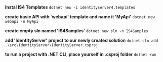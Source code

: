 **Instal IS4 Templates**
``dotnet new -i identityserver4.templates``

**create basic API with 'webapi' template and name it 'MyApi'**
``dotnet new webapi -n MyApi``

**create empty sln named 'IS4Samples'**
``dotnet new sln -n IS4Samples``

**add 'IdentityServer' project to our newly created solution**
``dotnet sln add .\src\IdentityServer\IdentityServer.csproj``

**to run a project with .NET CLI, place yourself in .csproj folder**
``dotnet run``